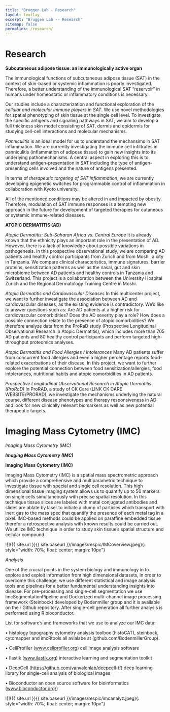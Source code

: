 ```yaml
---
title: "Bruggen Lab - Research"
layout: textlay
excerpt: "Bruggen Lab -- Research"
sitemap: false
permalink: /research/
---
```


# Research

**Subcutaneous adipose tissue: an immunologically active organ**

The immunological functions of subcutaneous adipose tissue (SAT) in the context of skin-based or systemic inflammation is poorly investigated. Therefore, a better understanding of the immunological SAT “reservoir” in humans under homeostatic or inflammatory conditions is necessary.

Our studies include a characterization and functional exploration of the *cellular and molecular immune players in SAT*. We use novel methodologies for spatial phenotyping of skin tissue at the single cell level. To investigate the specific antigens and signaling pathways in SAT, we aim to develop a full thickness skin model consisting of SAT, dermis and epidermis for studying cell-cell interactions and molecular mechanisms.

*Panniculitis* is an ideal model for us to understand the mechansims in SAT inflammation. We are currently investigating the immune cell infiltrates in panniculitis (inflammation of adipose tissue) to gain new insights into its underlying pathomechanisms. A central aspect in exploring this is to understand antigen-presentation in SAT including the type of antigen-presenting cells involved and the nature of antigens presented.

In terms of *therapeutic targeting of SAT inflammation*, we are currently developing epigenetic switches for programmable control of inflammation in collaboration with Kyoto university.

All of the mentioned conditions may be altered in and impacted by obesity. Therefore, modulation of SAT immune responses is a tempting new approach in the future for development of targeted therapies for cutaneous or systemic immune-related diseases.


**ATOPIC DERMATITIS (AD)**

*Atopic Dermatitis: Sub-Saharan Africa vs. Central Europe*
It is already known that the ethnicity plays an important role in the presentation of AD. However, there is a lack of knowledge about possible variations in pathogenesis. In this prospective observational study, we are comparing AD patients and healthy control participants from Zurich and from Moshi, a city in Tanzania. We compare clinical characteristics, immune signatures, barrier proteins, sensitization patterns as well as the nasal, gut and skin microbiome between AD patients and healthy controls in Tanzania and Switzerland. This project is a collaboration between the University Hospital Zurich and the Regional Dermatology Training Centre in Moshi.

*Atopic Dermatitis and Cardiovascular Diseases*
In this multicenter project, we want to further investigate the association between AD  and cardiovascular diseases, as the existing evidence is contradictory. We’d like to answer questions such as: Are AD patients at a higher risk for cardiovascular comorbidities? Does the AD severity play a role? How does a possible connection relate to the presence of atopic comorbidities? We therefore analyze data from the ProRaD study (Prospective Longitudinal Observational Research in Atopic Dermatitis), which includes more than 705 AD patients and 80 healthy control participants and perform targeted high-throughput proteomics analyses. 

*Atopic Dermatitis and Food Allergies / Intolerances*
Many AD patients suffer from concurrent food allergies and even a higher percentage reports food-related exacerbations of their disease. In this project, we want to further explore the potential connection between food sensitization/allergies, food intolerances, nutritional habits and atopic comorbidities in AD patients.

*Prospective Longitudinal Observational Research in Atopic Dermatitis (ProRaD)*
In ProRAD, a study of CK Care (LINK CK CARE WEBSITE/PRORAD), we investigate the mechanisms underlying the natural course, different disease phenotypes and therapy responsiveness in AD and look for new clinically relevant biomarkers as well as new potential therapeutic targets.

# Imaging Mass Cytometry (IMC)

*Imaging Mass Cytometry (IMC)*

***Imaging Mass Cytometry (IMC)***

**Imaging Mass Cytometry (IMC)**

Imaging Mass Cytometry (IMC) is a spatial mass spectrometric approach which provide a comprehensive and multiparametric technique to investigate tissue with special and single cell resolution. This high dimensional tissue imaging system allows us to quantify up to 50 markers on single cells simultaneously with precise spatial resolution. In this technique tissue slices are labeled with metal conjugated antibodies and slides are ablate by laser to initiate a clump of particles which transport with inert gas to the mass spec that quantify the presence of each metal tag in a pixel. IMC-based methods could be applied on paraffine embedded tissue therefor a retrospective analysis with known results could be carried out. We utilize IMC technique in order to study skin tissue’s spatial structure and cellular compound.

![]({{ site.url }}{{ site.baseurl }}/images/respic/IMCoverview.jpeg){: style="width: 70%; float: center; margin: 10px"}


*Analysis*

One of the crucial points in the system biology and immunology in to explore and exploit information from high dimensional datasets, in order to overcome this challenge, we use different statistical and image analysis tools and pipelines for a better fundamental understanding insights into disease. For pre-processing and single-cell segmentation we use ImcSegmentationPipeline and Dockerized multi-channel image processing framework (Steinbock) developed by Bodenmiller group and it is available on their Github repository. After single-cell generation all further analysis is performed using R bioconductor. 

List for software’s and frameworks that we use to analyze our IMC data:

•	histology topography cytometry analysis toolbox (histoCAT), steinbock, cytomapper and imcRtools all avialabe at  (github.com/BodenmillerGroup).

•	CellProfiler (www.cellprofiler.org) cell image analysis software

•	Ilastik (www.ilastik.org) interactive learning and segmentation toolkit

•	DeepCell (https://github.com/vanvalenlab/deepcell-tf) deep learning library for single-cell analysis of biological images

•	Bioconductor an open source software for bioinformatics (www.bioconductor.org/)


![]({{ site.url }}{{ site.baseurl }}/images/respic/imcanalyz.jpeg){: style="width: 70%; float: center; margin: 10px"}


